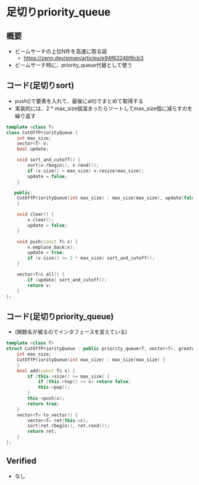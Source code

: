 # 足切りpriority_queue

## 概要

- ビームサーチの上位N件を高速に取る話
  - https://zenn.dev/siman/articles/e94f63246f6cb3
- ビームサーチ時に、priority_queue代替として使う

## コード(足切りsort)

- push()で要素を入れて、最後にall()でまとめて取得する
- 実装的には、2 \* max_size個溜まったらソートしてmax_size個に減らすのを繰り返す

```cpp
template <class T>
class CutOffPriorityQueue {
    int max_size;
    vector<T> v;
    bool update;

    void sort_and_cutoff() {
        sort(v.rbegin(), v.rend());
        if (v.size() > max_size) v.resize(max_size);
        update = false;
    }

   public:
    CutOffPriorityQueue(int max_size) : max_size(max_size), update(false) {
    }

    void clear() {
        v.clear();
        update = false;
    }

    void push(const T& x) {
        v.emplace_back(x);
        update = true;
        if (v.size() >= 2 * max_size) sort_and_cutoff();
    }

    vector<T>& all() {
        if (update) sort_and_cutoff();
        return v;
    }
};
```

## コード(足切りpriority_queue)

- (関数名が被るのでインタフェースを変えている)

```cpp
template <class T>
struct CutOffPriorityQueue : public priority_queue<T, vector<T>, greater<T>> {
    int max_size;
    CutOffPriorityQueue(int max_size) : max_size(max_size) {
    }
    bool add(const T& x) {
        if (this->size() >= max_size) {
            if (this->top() >= x) return false;
            this->pop();
        }
        this->push(x);
        return true;
    }
    vector<T> to_vector() {
        vector<T> ret(this->c);
        sort(ret.rbegin(), ret.rend());
        return ret;
    }
};
```

## Verified

- なし
